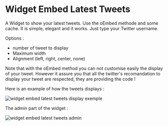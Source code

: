 # Widget Embed Latest Tweets

A Widget to show your latest tweets. Use the oEmbed methode and some cache. It is simple, elegant and it works.
Just type your Twitter username.

Options :
* number of tweet to display
* Maximum width
* Alignment (left, right, center, none)

Note that with the oEmbed method you can not customise easily the display of your tweet.
However it assure you that all the twitter's recomandation to display your tweet are respected, they are providing the code !

Here is an example of how the tweets displays :

![widget embed latest tweets display exemple](https://raw.github.com/ArnaudBan/widget-embed-latest-tweets/master/screenshot-1.png "widget embed latest tweets display exemple")

The admin part of the widget :

![widget embed latest tweets admin](https://raw.github.com/ArnaudBan/widget-embed-latest-tweets/master/screenshot-2.png "widget embed latest tweets admin")